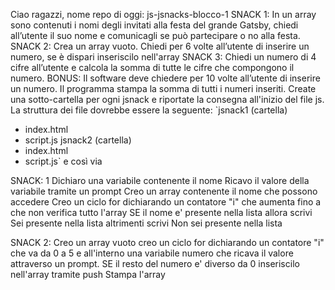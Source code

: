Ciao ragazzi,
nome repo di oggi: js-jsnacks-blocco-1
SNACK 1:
In un array sono contenuti i nomi degli invitati alla festa del grande Gatsby, chiedi all’utente il suo nome e comunicagli se può partecipare o no alla festa.
SNACK 2:
Crea un array vuoto.
Chiedi per 6 volte all’utente di inserire un numero, se è dispari inseriscilo nell'array
SNACK 3:
Chiedi un numero di 4 cifre all’utente
e calcola la somma di tutte le cifre che compongono il numero.
BONUS:
Il software deve chiedere per 10 volte all’utente di inserire un numero.
Il programma stampa la somma di tutti i numeri inseriti.
Create una sotto-cartella per ogni jsnack e riportate la consegna all'inizio del file js.
La struttura dei file dovrebbe essere la seguente:
`jsnack1 (cartella)
- index.html
- script.js
jsnack2 (cartella)
- index.html
- script.js`
e così via


SNACK: 1
Dichiaro una variabile contenente il nome
Ricavo il valore della variabile tramite un prompt
Creo un array contenente il nome che possono accedere
Creo un ciclo for dichiarando un contatore "i" che aumenta fino a che non verifica tutto l'array 
    SE
        il nome e' presente nella lista
    allora scrivi
        Sei presente nella lista
    altrimenti scrivi
        Non sei presente nella lista

SNACK 2:
Creo un array vuoto
creo un ciclo for dichiarando un contatore "i" che va da 0 a 5
e all'interno una variabile numero che ricava il valore attraverso 
un prompt.
    SE
        il resto del numero e' diverso da 0 
        inseriscilo nell'array tramite push
Stampa l'array